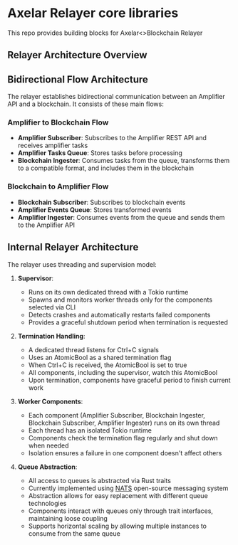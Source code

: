 # Axelar Relayer core libraries
This repo provides building blocks for Axelar<>Blockchain Relayer

## Relayer Architecture Overview

## Bidirectional Flow Architecture

The relayer establishes bidirectional communication between an Amplifier API and a blockchain. It consists of these main flows:

### Amplifier to Blockchain Flow
- **Amplifier Subscriber**: Subscribes to the Amplifier REST API and receives amplifier tasks
- **Amplifier Tasks Queue**: Stores tasks before processing
- **Blockchain Ingester**: Consumes tasks from the queue, transforms them to a compatible format, and includes them in the blockchain

### Blockchain to Amplifier Flow
- **Blockchain Subscriber**: Subscribes to blockchain events 
- **Amplifier Events Queue**: Stores transformed events
- **Amplifier Ingester**: Consumes events from the queue and sends them to the Amplifier API

## Internal Relayer Architecture

The relayer uses threading and supervision model:

1. **Supervisor**:
   - Runs on its own dedicated thread with a Tokio runtime
   - Spawns and monitors worker threads only for the components selected via CLI
   - Detects crashes and automatically restarts failed components
   - Provides a graceful shutdown period when termination is requested

2. **Termination Handling**:
   - A dedicated thread listens for Ctrl+C signals
   - Uses an AtomicBool as a shared termination flag
   - When Ctrl+C is received, the AtomicBool is set to true
   - All components, including the supervisor, watch this AtomicBool
   - Upon termination, components have graceful period to finish current work

3. **Worker Components**:
   - Each component (Amplifier Subscriber, Blockchain Ingester, Blockchain Subscriber, Amplifier Ingester) runs on its own thread
   - Each thread has an isolated Tokio runtime
   - Components check the termination flag regularly and shut down when needed
   - Isolation ensures a failure in one component doesn't affect others

4. **Queue Abstraction**:
   - All access to queues is abstracted via Rust traits
   - Currently implemented using [NATS](https://nats.io/) open-source messaging system
   - Abstraction allows for easy replacement with different queue technologies
   - Components interact with queues only through trait interfaces, maintaining loose coupling
   - Supports horizontal scaling by allowing multiple instances to consume from the same queue
